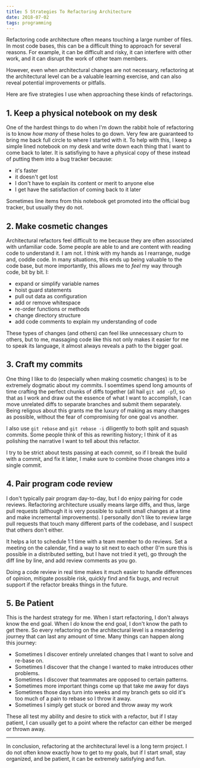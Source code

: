 ```yaml
---
title: 5 Strategies To Refactoring Architecture
date: 2018-07-02
tags: programming
---
```


Refactoring code architecture often means touching a large number of files. In most code bases,
this can be a difficult thing to approach for several reasons. For example, it can be difficult and
risky, it can interfere with other work, and it can disrupt the work of other team members.

However, even when architectural changes are not necessary, refactoring at the architectural level
can be a valuable learning exercise, and can also reveal potential improvements or pitfalls.

Here are five strategies I use when approaching these kinds of refactorings.

## 1. Keep a physical notebook on my desk

One of the hardest things to do when I'm down the rabbit hole of refactoring is to know _how many_
of these holes to go down. Very few are guaranteed to bring me back full circle to where I started
with it. To help with this, I keep a simple lined notebook on my desk and write down each thing
that I want to come back to later. It is satisfiying to have a physical copy of these instead of
putting them into a bug tracker because:

-   it's faster
-   it doesn't get lost
-   I don't have to explain its content or merit to anyone else
-   I get have the satisfaction of coming back to it later

Sometimes line items from this notebook get promoted into the official bug tracker, but usually
they do not.

## 2. Make cosmetic changes

Architectural refactors feel difficult to me because they are often associated with unfamiliar code.
Some people are able to and are content with reading code to understand it. I am not. I think
with my hands as I rearrange, nudge and, coddle code. In many situations, this ends up being
valuable to the code base, but more importantly, this allows me to _feel_ my way through code,
bit by bit. I:

-   expand or simplify variable names
-   hoist guard statements
-   pull out data as configuration
-   add or remove whitespace
-   re-order functions or methods
-   change directory structure
-   add code comments to explain my understanding of code

These types of changes (and others) can feel like unnecessary churn to others, but to me,
massaging code like this not only makes it easier for me to speak its language, it almost always
reveals a path to the bigger goal.

## 3. Craft my commits

One thing I like to do (especially when making cosmetic changes) is to be extremely dogmatic
about my commits. I soemtimes spend long amounts of time crafting the perfect chunks of diffs
together (all hail `git add -p`!), so that as I work and draw out the essence of what I want
to accomplish, I can move unrelated diffs to separate branches and submit them separately.
Being religous about this grants me the luxury of making as many changes as possible, without the
fear of compromising for one goal vs another.

I also use `git rebase` and `git rebase -i` diligently to both split and squash commits. Some people
think of this as rewriting history; I think of it as polishing the narrative I want to tell about
this refactor.

I try to be strict about tests passing at each commit, so if I break the build
with a commit, and fix it later, I make sure to combine those changes into a single commit.

## 4. Pair program code review

I don't typically pair program day-to-day, but I do enjoy pairing for code reviews. Refactoring
architecture usually means large diffs, and thus, large pull requests (although it is very possible
to submit small changes at a time and make incremental improvements). I personally don't like to
review large pull requests that touch many different parts of the codebase, and I suspect that
others don't either.

It helps a lot to schedule 1:1 time with a team member to do reviews. Set a meeting on the calendar,
find a way to sit next to each other (I'm sure this is possible in a distributed setting, but
I have not tried it yet), go through the diff line by line, and add review comments as you go.

Doing a code review in real time makes it much easier to handle differences of opinion, mitigate
possible risk, quickly find and fix bugs, and recruit support if the refactor breaks things
in the future.

## 5. Be Patient

This is the hardest strategy for me. When I start refactoring, I don't always
know the end goal. When I _do_ know the end goal, I don't know the path to get there. So every
refactoring on the architectural level is a meandering journey that can last any amount of time.
Many things can happen along this journey:

-   Sometimes I discover entirely unrelated changes that I want to solve and re-base on.
-   Sometimes I discover that the change I wanted to make introduces other problems.
-   Sometimes I discover that teammates are opposed to certain patterns.
-   Sometimes more important things come up that take me away for days
-   Sometimes those days turn into weeks and my branch gets so old it's too much of a pain to rebase
    so I throw it away.
-   Sometimes I simply get stuck or bored and throw away my work

These all test my ability and desire to stick with a refactor, but if I stay
patient, I can usually get to a point where the refactor can either be merged or thrown away.

---

In conclusion, refactoring at the architectural level is a long term project. I do not often know
exactly how to get to my goals, but if I start small, stay organized, and be patient, it can be
extremely satisfying and fun.
